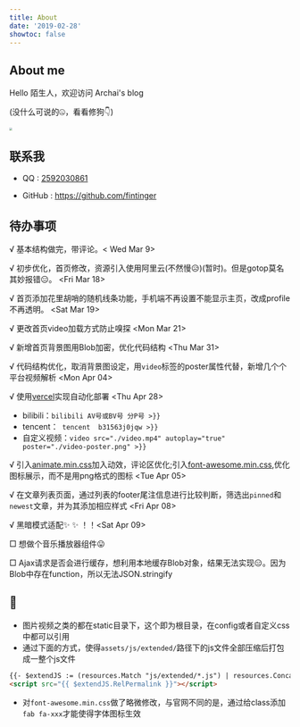 ```yaml
---
title: About
date: '2019-02-28'
showtoc: false
---
```



## About me

Hello 陌生人，欢迎访问 Archai's blog

(没什么可说的🤐，看看修狗👇)

<img src="https://picgo-jqf.oss-cn-beijing.aliyuncs.com/img/202204031903666.png" style="zoom:33%;width:auto;" />

## 联系我
- QQ :  <a href="https://wpa.qq.com/msgrd?v=3&uin=2592030861&site=qqq&menu=yes" target="_blank">2592030861</a>

- GitHub : <a href="https://github.com/Fintinger" target="_blank">https://github.com/fintinger</a>

## 待办事项

√ 基本结构做完，带评论。< Wed Mar 9>

√ 初步优化，首页修改，资源引入使用阿里云(不然慢😥)(暂时)。但是gotop莫名其妙报错😑。 <Fri Mar 18>

√ 首页添加花里胡哨的随机线条功能，手机端不再设置不能显示主页，改成profile不再透明。 <Sat Mar 19>

√ 更改首页video加载方式防止嗅探 <Mon Mar 21>

√ 新增首页背景图用Blob加密，优化代码结构 <Thu Mar 31>

√ 代码结构优化，取消背景图设定，用`video`标签的poster属性代替，新增几个个平台视频解析 <Mon Apr 04>

√ 使用[vercel](https://vercel.com/)实现自动化部署 <Thu Apr 28>

- bilibili：`bilibili AV号或BV号 分P号 >}}`
- tencent：` tencent  b31563j0jqw >}}`
- 自定义视频：`video src="./video.mp4" autoplay="true" poster="./video-poster.png" >}}`

√ 引入[animate.min.css](https://animate.style/)加入动效，评论区优化;引入[font-awesome.min.css](http://www.fontawesome.com.cn/),优化图标展示，而不是用png格式的图标 <Tue Apr 05>

√ 在文章列表页面，通过列表的footer尾注信息进行比较判断，筛选出`pinned`和`newest`文章，并为其添加相应样式 <Fri Apr 08>

√  黑暗模式适配✨ ✨ ！！<Sat Apr 09>

□ 想做个音乐播放器组件😛

□ Ajax请求是否会进行缓存，想利用本地缓存Blob对象，结果无法实现😑。因为Blob中存在function，所以无法JSON.stringify


## 🥸

- 图片视频之类的都在static目录下，这个即为根目录，在config或者自定义css中都可以引用
- 通过下面的方式，使得`assets/js/extended/`路径下的js文件全部压缩后打包成一整个js文件
```html
{{- $extendJS := (resources.Match "js/extended/*.js") | resources.Concat "assets/js/extended/extend.js" | fingerprint | minify }} 
<script src="{{ $extendJS.RelPermalink }}"></script>
```
- 对`font-awesome.min.css`做了略微修改，与官网不同的是，通过给class添加`fab fa-xxx`才能使得字体图标生效